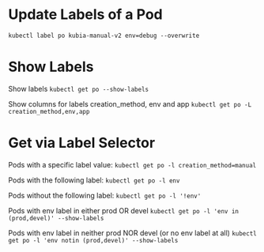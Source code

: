 # Update Labels of a Pod
`kubectl label po kubia-manual-v2 env=debug --overwrite`

# Show Labels
Show labels
`kubectl get po --show-labels`

Show columns for labels creation_method, env and app
`kubectl get po -L creation_method,env,app`

# Get via Label Selector
Pods with a specific label value:
`kubectl get po -l creation_method=manual`

Pods with the following label:
`kubectl get po -l env`

Pods without the following label:
`kubectl get po -l '!env'`

Pods with env label in either prod OR devel
`kubectl get po -l 'env in (prod,devel)' --show-labels`

Pods with env label in neither prod NOR devel (or no env label at all)
`kubectl get po -l 'env notin (prod,devel)' --show-labels`




